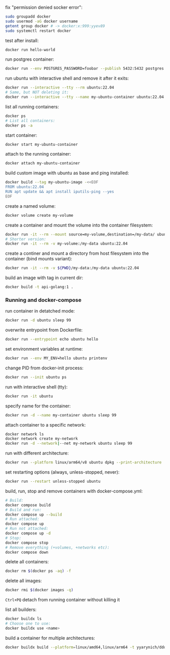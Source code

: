 fix "permission denied socker error":
```bash
sudo groupadd docker
sudo usermod -aG docker username
getent group docker # -> docker:x:999:yyev89
sudo systemctl restart docker
```

test after install:
```bash
docker run hello-world
```

run postgres container:
```bash
docker run --env POSTGRES_PASSWORD=foobar --publish 5432:5432 postgres:15.1-alpine
```

run ubuntu with interactive shell and remove it after it exits:
```bash
docker run --interactive --tty --rm ubuntu:22.04
# Same, but NOT deleting it:
docker run --interactive --tty --name my-ubuntu-container ubuntu:22.04
```

list all running containers:
```bash
docker ps
# List all containers:
docker ps -a
```

start container:
```bash
docker start my-ubuntu-container
```

attach to the running container:
```bash
docker attach my-ubuntu-container
```

build custom image with ubuntu as base and ping installed:
```bash
docker build --tag my-ubuntu-image -<<EOF
FROM ubuntu:22.04
RUN apt update && apt install iputils-ping --yes
EOF
```

create a named volume:
```bash
docker volume create my-volume
```

create a container and mount the volume into the container filesystem:
```bash
docker run -it --rm --mount source=my-volume,destination=/my-data/ ubuntu:22.04
# Shorter version:
docker run -it --rm -v my-volume:/my-data ubuntu:22.04
```

create a continer and mount a directory from host filesystem into the container (bind mounts variant):
```bash
docker run -it --rm -v ${PWD}/my-data:/my-data ubuntu:22.04
```

build an image with tag in current dir:
```bash
docker build -t api-golang:1 .
```

### Running and docker-compose

run container in detatched mode:
```bash
docker run -d ubuntu sleep 99
```

overwrite entrypoint from Dockerfile:
```bash
docker run --entrypoint echo ubuntu hello
```

set environment variables at runtime:
```bash
docker run --env MY_ENV=hello ubuntu printenv
```

change PID from docker-init process:
```bash
docker run --init ubuntu ps
```

run with interactive shell (tty):
```bash
docker run -it ubuntu
```

specify name for the container:
```bash
docker run -d --name my-container ubuntu sleep 99
```

attach container to a specific network:
```bash
docker network ls
docker network create my-network
docker run -d --network|--net my-network ubuntu sleep 99
```

run with different architecture:
```bash
docker run --platform linux/arm64/v8 ubuntu dpkg --print-architecture
```

set restarting options (always, unless-stopped, never):
```bash
docker run --restart unless-stopped ubuntu
```

build, run, stop and remove containers with docker-compose.yml:
```bash
# Build:
docker compose build
# Build and run:
docker compose up --build
# Run attached:
docker compose up
# Run not attached:
docker compose up -d
# Stop:
docker compose stop
# Remove everything (+volumes, +networks etc):
docker compose down
```

delete all containers:
```bash
docker rm $(docker ps -aq) -f
```

delete all images:
```bash
docker rmi $(docker images -q)
```

`Ctrl+PQ`  detach from running container without killing it

list all builders:
```bash
docker buildx ls
# Choose one to use:
docker buildx use <name>
```

build a container for multiple architectures:
```bash
docker buildx build --platform=linux/amd64,linux/arm64 -t yyarynich/ddd-book:ch8.1 --push .
```